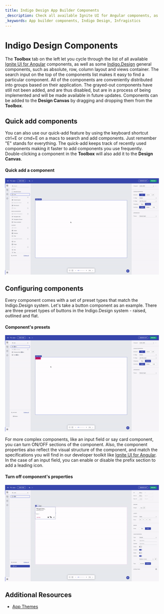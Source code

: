 ```yaml
---
title: Indigo Design App Builder Components
_description: Check all available Ignite UI for Angular components, as well as some Indigo Design general components, such as absolute, row, column layout, and views container.
_keywords: App builder components, Indigo Design, Infragistics
---
```


# Indigo Design Components

The **Toolbox** tab on the left let you cycle through the list of all available [Ignite UI for Angular]({environment:infragisticsBaseUrl}/products/ignite-ui-angular) components, as well as some [Indigo.Design]({environment:infragisticsBaseUrl}/products/indigo-design) general components, such as absolute, row, column layout and views container. The search input on the top of the components list makes it easy to find a particular component. All of the components are conveniently distributed into groups based on their application. The grayed-out components have still not been added, and are thus disabled, but are in a process of being implemented and will be made available in future updates. Components can be added to the **Design Canvas** by dragging and dropping them from the **Toolbox**.

## Quick add components 

You can also use our quick-add feature by using the keyboard shortcut ctrl+E or cmd+E on a macs to search and add components. Just remember "E" stands for everything.  The quick-add keeps track of recently used components making it faster to add components you use frequently. Double-clicking a component in the **Toolbox** will also add it to the **Design Canvas**.  

#### Quick add a component
<img class="responsive-img" src="../images/quick-add-Indigo-Design-App-Builder.gif" />

## Configuring components 

Every component comes with a set of preset types that match the Indigo.Design system. Let's take a button component as an example. There are three preset types of buttons in the Indigo.Design system - raised, outlined and flat. 

#### Component's presets
<img class="responsive-img" src="../images/component-presets-Indigo-Design-App-Builder.gif" />

For more complex components, like an input field or say card component, you can turn ON/OFF sections of the component. Also, the component properties also reflect the visual structure of the component, and match the specifications you will find in our developer toolkit like [Ignite UI for Angular]({environment:infragisticsBaseUrl}/products/ignite-ui-angular). In the case of an input field, you can enable or disable the prefix section to add a leading icon. 

#### Turn off component's properties
<img class="responsive-img" src="../images/turn-on-off-properties-Indigo-Design-App-Builder.gif" />

## Additional Resources
<div class="divider--half"></div>

* [App Themes](app-themes/app-themes.md)